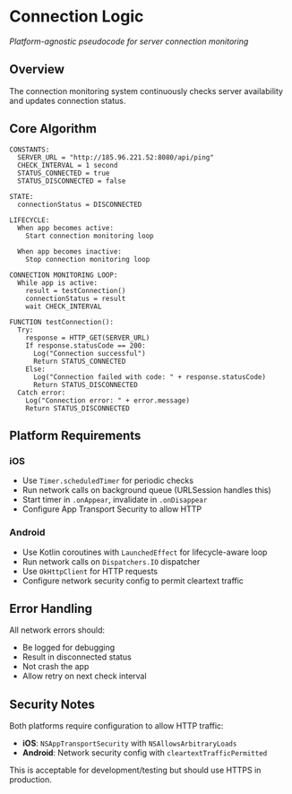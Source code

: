 # Connection Logic
*Platform-agnostic pseudocode for server connection monitoring*

## Overview

The connection monitoring system continuously checks server availability and updates connection status.

## Core Algorithm

```
CONSTANTS:
  SERVER_URL = "http://185.96.221.52:8080/api/ping"
  CHECK_INTERVAL = 1 second
  STATUS_CONNECTED = true
  STATUS_DISCONNECTED = false

STATE:
  connectionStatus = DISCONNECTED

LIFECYCLE:
  When app becomes active:
    Start connection monitoring loop

  When app becomes inactive:
    Stop connection monitoring loop

CONNECTION MONITORING LOOP:
  While app is active:
    result = testConnection()
    connectionStatus = result
    wait CHECK_INTERVAL

FUNCTION testConnection():
  Try:
    response = HTTP_GET(SERVER_URL)
    If response.statusCode == 200:
      Log("Connection successful")
      Return STATUS_CONNECTED
    Else:
      Log("Connection failed with code: " + response.statusCode)
      Return STATUS_DISCONNECTED
  Catch error:
    Log("Connection error: " + error.message)
    Return STATUS_DISCONNECTED
```

## Platform Requirements

### iOS
- Use `Timer.scheduledTimer` for periodic checks
- Run network calls on background queue (URLSession handles this)
- Start timer in `.onAppear`, invalidate in `.onDisappear`
- Configure App Transport Security to allow HTTP

### Android
- Use Kotlin coroutines with `LaunchedEffect` for lifecycle-aware loop
- Run network calls on `Dispatchers.IO` dispatcher
- Use `OkHttpClient` for HTTP requests
- Configure network security config to permit cleartext traffic

## Error Handling

All network errors should:
- Be logged for debugging
- Result in disconnected status
- Not crash the app
- Allow retry on next check interval

## Security Notes

Both platforms require configuration to allow HTTP traffic:
- **iOS**: `NSAppTransportSecurity` with `NSAllowsArbitraryLoads`
- **Android**: Network security config with `cleartextTrafficPermitted`

This is acceptable for development/testing but should use HTTPS in production.
